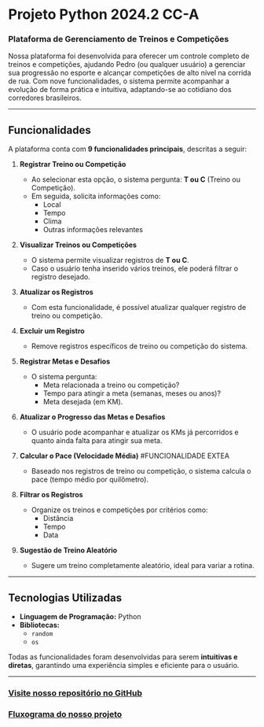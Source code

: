 # **Projeto Python 2024.2 CC-A**

### **Plataforma de Gerenciamento de Treinos e Competições**

Nossa plataforma foi desenvolvida para oferecer um controle completo de treinos e competições, ajudando Pedro (ou qualquer usuário) a gerenciar sua progressão no esporte e alcançar competições de alto nível na corrida de rua. Com nove funcionalidades, o sistema permite acompanhar a evolução de forma prática e intuitiva, adaptando-se ao cotidiano dos corredores brasileiros.

---

## **Funcionalidades**

A plataforma conta com **9 funcionalidades principais**, descritas a seguir:

1. **Registrar Treino ou Competição**  
   - Ao selecionar esta opção, o sistema pergunta: **T ou C** (Treino ou Competição).  
   - Em seguida, solicita informações como:  
     - Local  
     - Tempo  
     - Clima  
     - Outras informações relevantes  

2. **Visualizar Treinos ou Competições**  
   - O sistema permite visualizar registros de **T ou C**.  
   - Caso o usuário tenha inserido vários treinos, ele poderá filtrar o registro desejado.

3. **Atualizar os Registros**  
   - Com esta funcionalidade, é possível atualizar qualquer registro de treino ou competição.

4. **Excluir um Registro**  
   - Remove registros específicos de treino ou competição do sistema.

5. **Registrar Metas e Desafios**  
   - O sistema pergunta:  
     - Meta relacionada a treino ou competição?  
     - Tempo para atingir a meta (semanas, meses ou anos)?  
     - Meta desejada (em KM).  

6. **Atualizar o Progresso das Metas e Desafios**  
   - O usuário pode acompanhar e atualizar os KMs já percorridos e quanto ainda falta para atingir sua meta.

7. **Calcular o Pace (Velocidade Média)**  #FUNCIONALIDADE EXTEA
   - Baseado nos registros de treino ou competição, o sistema calcula o pace (tempo médio por quilômetro).

8. **Filtrar os Registros**  
   - Organize os treinos e competições por critérios como:  
     - Distância  
     - Tempo  
     - Data  

9. **Sugestão de Treino Aleatório**  
   - Sugere um treino completamente aleatório, ideal para variar a rotina.

---

## **Tecnologias Utilizadas**

- **Linguagem de Programação:** Python  
- **Bibliotecas:**  
  - `random`  
  - `os`  

Todas as funcionalidades foram desenvolvidas para serem **intuitivas e diretas**, garantindo uma experiência simples e eficiente para o usuário.

---

### [Visite nosso repositório no GitHub](https://github.com/LucaAlbuquerque/TrabalhoPython2)
### [Fluxograma do nosso projeto](https://miro.com/app/board/uXjVLCpWKbg=/)
